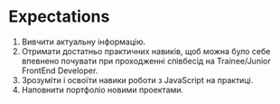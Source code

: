 # Expectations
1. Вивчити актуальну інформацію.
2. Отримати достатньо практичних навиків, щоб можна було себе впевнено почувати при проходженні співбесід на Trainee/Junior FrontEnd Developer.
3. Зрозуміти і освоїти навики роботи з JavaScript на практиці.
4. Наповнити портфоліо новими проектами.
